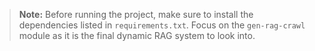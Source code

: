 <!-- @format -->

> **Note:** Before running the project, make sure to install the dependencies listed in `requirements.txt`. Focus on the `gen-rag-crawl` module as it is the final dynamic RAG system to look into.




